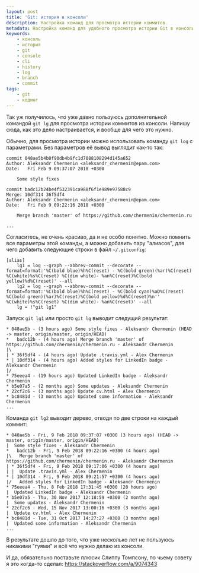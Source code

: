 ```yaml
---
layout: post
title: 'Git: история в консоли'
description: Настройка команд для просмотра истории коммитов.
metadata: Настройка команд для удобного просмотра истории Git в консоли
keywords:
    - консоль
    - история
    - git
    - console
    - cli
    - history
    - log
    - branch
    - commit
tags:
    - git
    - кодинг
---
```

Так уж получилось, что уже давно пользуюсь дополнительной командой `git lg` для
просмотра истории коммитов из консоли. Напишу сюда, как это дело настраивается,
и вообще для чего это нужно.

Обычно, для просмотра истории можно использовать команду `git log` с параметрами.
Без параметров её вывод выглядит как-то так:

    commit 048ae5b4b0f90db4b9fc1d7088108294d145a652
    Author: Aleksandr Chermenin <aleksandr_chermenin@epam.com>
    Date:   Fri Feb 9 09:37:07 2018 +0300

        Some style fixes

    commit badc12b24be4f532391ca988f6f1e989e97588c9
    Merge: 10df314 36f5df4
    Author: Aleksandr Chermenin <aleksandr_chermenin@epam.com>
    Date:   Fri Feb 9 09:22:16 2018 +0300

        Merge branch 'master' of https://github.com/chermenin/chermenin.ru

    ...

Согласитесь, не очень красиво, да и не особо понятно. Можно помнить все параметры
этой команды, а можно добавить пару "алиасов", для чего добавить следующие строки
в файл `~/.gitconfig`:

    [alias]
    	lg1 = log --graph --abbrev-commit --decorate --format=format:'%C(bold blue)%h%C(reset) - %C(bold green)(%ar)%C(reset) %C(white)%s%C(reset) %C(dim white)- %an%C(reset)%C(bold yellow)%d%C(reset)' --all
    	lg2 = log --graph --abbrev-commit --decorate --format=format:'%C(bold blue)%h%C(reset) - %C(bold cyan)%aD%C(reset) %C(bold green)(%ar)%C(reset)%C(bold yellow)%d%C(reset)%n'' %C(white)%s%C(reset) %C(dim white)- %an%C(reset)' --all
    	lg = !"git lg1"

Запуск `git lg1` или просто `git lg` выводит следущий результат:

    * 048ae5b - (3 hours ago) Some style fixes - Aleksandr Chermenin (HEAD -> master, origin/master, origin/HEAD)
    *   badc12b - (4 hours ago) Merge branch 'master' of https://github.com/chermenin/chermenin.ru - Aleksandr Chermenin
    |\
    | * 36f5df4 - (4 hours ago) Update .travis.yml - Alex Chermenin
    * | 10df314 - (4 hours ago) Added styles for LinkedIn badge - Aleksandr Chermenin
    |/
    * 75eeea4 - (19 hours ago) Updated LinkedIn badge - Aleksandr Chermenin
    * b5e07a5 - (2 months ago) Some updates - Aleksandr Chermenin
    * 22cf2c6 - (3 months ago) Update cv.html - Alex Chermenin
    * bc8481d - (3 months ago) Updated some information - Aleksandr Chermenin
    ...

Команда `git lg2` выводит дерево, отводя по две строки на каждый коммит:

    * 048ae5b - Fri, 9 Feb 2018 09:37:07 +0300 (3 hours ago) (HEAD -> master, origin/master, origin/HEAD)
    |  Some style fixes - Aleksandr Chermenin
    *   badc12b - Fri, 9 Feb 2018 09:22:16 +0300 (4 hours ago)
    |\   Merge branch 'master' of https://github.com/chermenin/chermenin.ru - Aleksandr Chermenin
    | * 36f5df4 - Fri, 9 Feb 2018 09:17:06 +0300 (4 hours ago)
    | |  Update .travis.yml - Alex Chermenin
    * | 10df314 - Fri, 9 Feb 2018 09:21:57 +0300 (4 hours ago)
    |/   Added styles for LinkedIn badge - Aleksandr Chermenin
    * 75eeea4 - Thu, 8 Feb 2018 17:31:45 +0300 (20 hours ago)
    |  Updated LinkedIn badge - Aleksandr Chermenin
    * b5e07a5 - Thu, 30 Nov 2017 12:18:59 +0300 (2 months ago)
    |  Some updates - Aleksandr Chermenin
    * 22cf2c6 - Wed, 15 Nov 2017 13:00:16 +0300 (3 months ago)
    |  Update cv.html - Alex Chermenin
    * bc8481d - Tue, 31 Oct 2017 14:27:27 +0300 (3 months ago)
    |  Updated some information - Aleksandr Chermenin
    ...

В результате дошло до того, что уже несколько лет не пользуюсь никакими "гуями"
и всё что нужно делаю из консоли.

И да, обязательно поставьте плюсик Слиппу Томпсону, по чьему совету я это
когда-то сделал: https://stackoverflow.com/a/9074343
